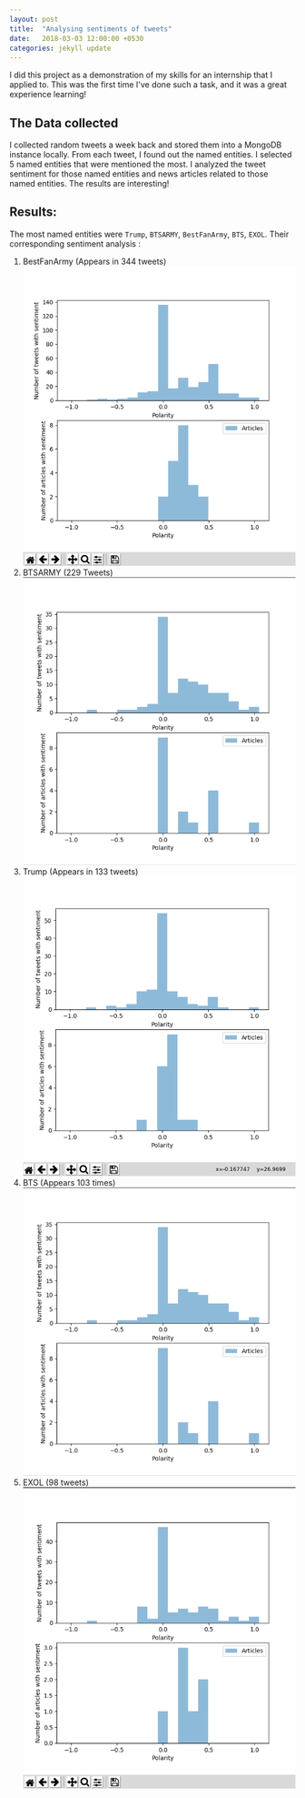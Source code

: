 ```yaml
---
layout: post
title:  "Analysing sentiments of tweets"
date:   2018-03-03 12:00:00 +0530
categories: jekyll update
---
```


I did this project as a demonstration of my skills for an internship that I applied to. This was the first time I've done such a task, and it was a great experience learning! 

The Data collected
----------------------------
I collected random tweets a week back and stored them into a MongoDB instance locally. From each tweet, I found out the named entities. I selected 5 named entities that were mentioned the most. I analyzed the tweet sentiment for those named entities and news articles related to those named entities. The results are interesting!

Results:
----------------------------
The most named entities were `Trump`, `BTSARMY`, `BestFanArmy`, `BTS`, `EXOL`.
Their corresponding sentiment analysis :
1. BestFanArmy (Appears in 344 tweets)
![BestFanArmy Analysis](/media/precogTaskOutput/BestFanArmy.png)
2. BTSARMY (229 Tweets)
![BTSARMY Analysis](/media/precogTaskOutput/BTS.png)
3. Trump (Appears in 133 tweets)
![Trump](/media/precogTaskOutput/TRUMP.png)
4. BTS (Appears 103 times)
![BTS](/media/precogTaskOutput/BTS.png)
5. EXOL (98 tweets)
![EXOL](/media/precogTaskOutput/EXOL.png)

